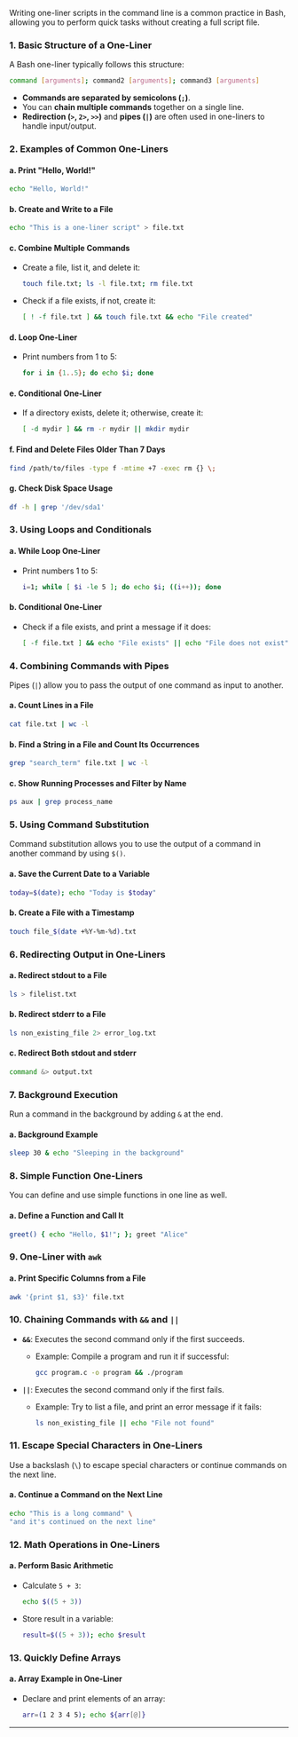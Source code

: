 Writing one-liner scripts in the command line is a common practice in Bash, allowing you to perform quick tasks without creating a full script file.

### 1. **Basic Structure of a One-Liner**
A Bash one-liner typically follows this structure:

```bash
command [arguments]; command2 [arguments]; command3 [arguments]
```

- **Commands are separated by semicolons (`;`)**.
- You can **chain multiple commands** together on a single line.
- **Redirection (`>`, `2>`, `>>`)** and **pipes (`|`)** are often used in one-liners to handle input/output.

### 2. **Examples of Common One-Liners**

#### a. Print "Hello, World!"
```bash
echo "Hello, World!"
```

#### b. Create and Write to a File
```bash
echo "This is a one-liner script" > file.txt
```

#### c. Combine Multiple Commands
- Create a file, list it, and delete it:
  ```bash
  touch file.txt; ls -l file.txt; rm file.txt
  ```

- Check if a file exists, if not, create it:
  ```bash
  [ ! -f file.txt ] && touch file.txt && echo "File created"
  ```

#### d. Loop One-Liner
- Print numbers from 1 to 5:
  ```bash
  for i in {1..5}; do echo $i; done
  ```

#### e. Conditional One-Liner
- If a directory exists, delete it; otherwise, create it:
  ```bash
  [ -d mydir ] && rm -r mydir || mkdir mydir
  ```

#### f. Find and Delete Files Older Than 7 Days
```bash
find /path/to/files -type f -mtime +7 -exec rm {} \;
```

#### g. Check Disk Space Usage
```bash
df -h | grep '/dev/sda1'
```

### 3. **Using Loops and Conditionals**

#### a. While Loop One-Liner
- Print numbers 1 to 5:
  ```bash
  i=1; while [ $i -le 5 ]; do echo $i; ((i++)); done
  ```

#### b. Conditional One-Liner
- Check if a file exists, and print a message if it does:
  ```bash
  [ -f file.txt ] && echo "File exists" || echo "File does not exist"
  ```

### 4. **Combining Commands with Pipes**

Pipes (`|`) allow you to pass the output of one command as input to another.

#### a. Count Lines in a File
```bash
cat file.txt | wc -l
```

#### b. Find a String in a File and Count Its Occurrences
```bash
grep "search_term" file.txt | wc -l
```

#### c. Show Running Processes and Filter by Name
```bash
ps aux | grep process_name
```

### 5. **Using Command Substitution**

Command substitution allows you to use the output of a command in another command by using `$()`.

#### a. Save the Current Date to a Variable
```bash
today=$(date); echo "Today is $today"
```

#### b. Create a File with a Timestamp
```bash
touch file_$(date +%Y-%m-%d).txt
```

### 6. **Redirecting Output in One-Liners**

#### a. Redirect stdout to a File
```bash
ls > filelist.txt
```

#### b. Redirect stderr to a File
```bash
ls non_existing_file 2> error_log.txt
```

#### c. Redirect Both stdout and stderr
```bash
command &> output.txt
```

### 7. **Background Execution**

Run a command in the background by adding `&` at the end.

#### a. Background Example
```bash
sleep 30 & echo "Sleeping in the background"
```

### 8. **Simple Function One-Liners**

You can define and use simple functions in one line as well.

#### a. Define a Function and Call It
```bash
greet() { echo "Hello, $1!"; }; greet "Alice"
```

### 9. **One-Liner with `awk`**

#### a. Print Specific Columns from a File
```bash
awk '{print $1, $3}' file.txt
```

### 10. **Chaining Commands with `&&` and `||`**

- **`&&`**: Executes the second command only if the first succeeds.
  - Example: Compile a program and run it if successful:
    ```bash
    gcc program.c -o program && ./program
    ```

- **`||`**: Executes the second command only if the first fails.
  - Example: Try to list a file, and print an error message if it fails:
    ```bash
    ls non_existing_file || echo "File not found"
    ```

### 11. **Escape Special Characters in One-Liners**

Use a backslash (`\`) to escape special characters or continue commands on the next line.

#### a. Continue a Command on the Next Line
```bash
echo "This is a long command" \
"and it's continued on the next line"
```

### 12. **Math Operations in One-Liners**

#### a. Perform Basic Arithmetic
- Calculate `5 + 3`:
  ```bash
  echo $((5 + 3))
  ```

- Store result in a variable:
  ```bash
  result=$((5 + 3)); echo $result
  ```

### 13. **Quickly Define Arrays**

#### a. Array Example in One-Liner
- Declare and print elements of an array:
  ```bash
  arr=(1 2 3 4 5); echo ${arr[@]}
  ```

---

